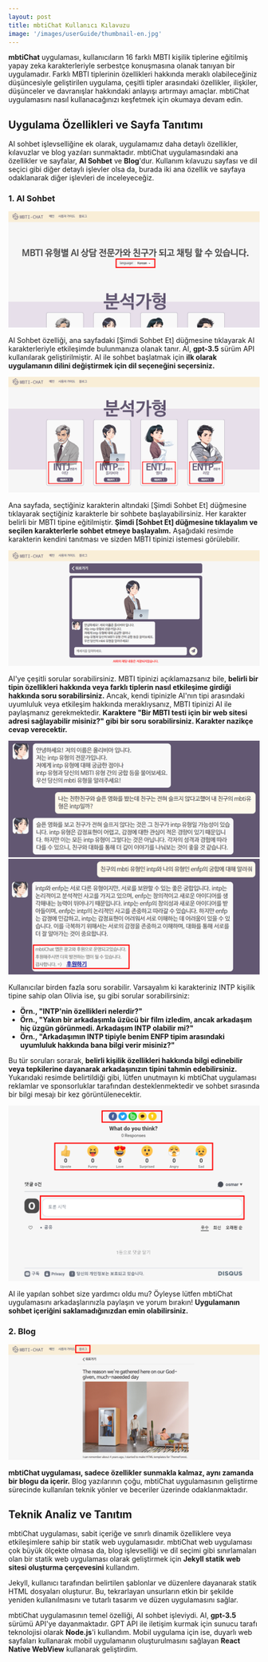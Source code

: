 ```yaml
---
layout: post
title: mbtiChat Kullanıcı Kılavuzu
image: '/images/userGuide/thumbnail-en.jpg'
---
```


**mbtiChat** uygulaması, kullanıcıların 16 farklı MBTI kişilik tiplerine eğitilmiş yapay zeka karakterleriyle serbestçe konuşmasına olanak tanıyan bir uygulamadır. Farklı MBTI tiplerinin özellikleri hakkında meraklı olabileceğiniz düşüncesiyle geliştirilen uygulama, çeşitli tipler arasındaki özellikler, ilişkiler, düşünceler ve davranışlar hakkındaki anlayışı artırmayı amaçlar. mbtiChat uygulamasını nasıl kullanacağınızı keşfetmek için okumaya devam edin.

## Uygulama Özellikleri ve Sayfa Tanıtımı
AI sohbet işlevselliğine ek olarak, uygulamamız daha detaylı özellikler, kılavuzlar ve blog yazıları sunmaktadır. mbtiChat uygulamasındaki ana özellikler ve sayfalar, **AI Sohbet** ve **Blog**'dur. Kullanım kılavuzu sayfası ve dil seçici gibi diğer detaylı işlevler olsa da, burada iki ana özellik ve sayfaya odaklanarak diğer işlevleri de inceleyeceğiz.

### 1. AI Sohbet
![MBTI AI Konuşması için Dil Seçimi](/images/userGuide/1.png)

AI Sohbet özelliği, ana sayfadaki [Şimdi Sohbet Et] düğmesine tıklayarak AI karakterleriyle etkileşimde bulunmanıza olanak tanır. AI, **gpt-3.5** sürüm API kullanılarak geliştirilmiştir. AI ile sohbet başlatmak için **ilk olarak uygulamanın dilini değiştirmek için dil seçeneğini seçersiniz.**

![Karakter Seçimi ve AI Sohbeti için Şimdi Sohbet Et Düğmesine Tıklama](/images/userGuide/2.png)

Ana sayfada, seçtiğiniz karakterin altındaki [Şimdi Sohbet Et] düğmesine tıklayarak seçtiğiniz karakterle bir sohbete başlayabilirsiniz. Her karakter belirli bir MBTI tipine eğitilmiştir. **Şimdi [Sohbet Et] düğmesine tıklayalım ve seçilen karakterlerle sohbet etmeye başlayalım.** Aşağıdaki resimde karakterin kendini tanıtması ve sizden MBTI tipinizi istemesi görülebilir.

![MBTI AI ile Sohbet için Sayfa](/images/userGuide/3.png)

AI'ye çeşitli sorular sorabilirsiniz. MBTI tipinizi açıklamazsanız bile, **belirli bir tipin özellikleri hakkında veya farklı tiplerin nasıl etkileşime girdiği hakkında soru sorabilirsiniz.** Ancak, kendi tipinizle AI'nın tipi arasındaki uyumluluk veya etkileşim hakkında meraklıysanız, MBTI tipinizi AI ile paylaşmanız gerekmektedir. **Karaktere "Bir MBTI testi için bir web sitesi adresi sağlayabilir misiniz?" gibi bir soru sorabilirsiniz. Karakter nazikçe cevap verecektir.**

![MBTI AI için Örnek Sorular](/images/userGuide/4.png)
![MBTI AI için Örnek Sorular](/images/userGuide/5.png)

Kullanıcılar birden fazla soru sorabilir. Varsayalım ki karakteriniz INTP kişilik tipine sahip olan Olivia ise, şu gibi sorular sorabilirsiniz:

- **Örn., "INTP'nin özellikleri nelerdir?"**
- **Örn., "Yakın bir arkadaşımla üzücü bir film izledim, ancak arkadaşım hiç üzgün görünmedi. Arkadaşım INTP olabilir mi?"**
- **Örn., "Arkadaşımın INTP tipiyle benim ENFP tipim arasındaki uyumluluk hakkında bana bilgi verir misiniz?"**

Bu tür soruları sorarak, **belirli kişilik özellikleri hakkında bilgi edinebilir veya tepkilerine dayanarak arkadaşınızın tipini tahmin edebilirsiniz.** Yukarıdaki resimde belirtildiği gibi, lütfen unutmayın ki mbtiChat uygulaması reklamlar ve sponsorluklar tarafından desteklenmektedir ve sohbet sırasında bir bilgi mesajı bir kez görüntülenecektir.

![MBTI AI Kullanımından Sonra Paylaşma, Duyguları İfade Etme ve Yorum Yapma](/images/userGuide/6.png)

AI ile yapılan sohbet size yardımcı oldu mu? Öyleyse lütfen mbtiChat uygulamasını arkadaşlarınızla paylaşın ve yorum bırakın! **Uygulamanın sohbet içeriğini saklamadığınızdan emin olabilirsiniz.**

### 2. Blog
![mbtiChat Uygulamasındaki Blog Sayfası](/images/userGuide/7.png)

**mbtiChat uygulaması, sadece özellikler sunmakla kalmaz, aynı zamanda bir blogu da içerir.** Blog yazılarının çoğu, mbtiChat uygulamasının geliştirme sürecinde kullanılan teknik yönler ve beceriler üzerinde odaklanmaktadır.

## Teknik Analiz ve Tanıtım
mbtiChat uygulaması, sabit içeriğe ve sınırlı dinamik özelliklere veya etkileşimlere sahip bir statik web uygulamasıdır. mbtiChat web uygulaması çok büyük ölçekte olmasa da, blog işlevselliği ve dil seçimi gibi sınırlamaları olan bir statik web uygulaması olarak geliştirmek için **Jekyll statik web sitesi oluşturma çerçevesini** kullandım.

Jekyll, kullanıcı tarafından belirtilen şablonlar ve düzenlere dayanarak statik HTML dosyaları oluşturur. Bu, tekrarlayan unsurların etkin bir şekilde yeniden kullanılmasını ve tutarlı tasarım ve düzen uygulamasını sağlar.

mbtiChat uygulamasının temel özelliği, AI sohbet işleviydi. AI, **gpt-3.5** sürümü API'ye dayanmaktadır. GPT API ile iletişim kurmak için sunucu tarafı teknolojisi olarak **Node.js**'i kullandım. Mobil uygulama için ise, duyarlı web sayfaları kullanarak mobil uygulamanın oluşturulmasını sağlayan **React Native WebView** kullanarak geliştirdim.
